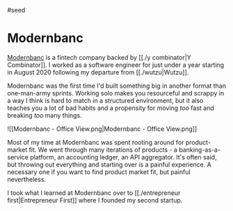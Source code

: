 #seed
# Modernbanc

[Modernbanc](https://modernbanc.com) is a fintech company backed by [[./y combinator|Y Combinator]]. I worked as a software engineer for just under a year starting in August 2020 following my departure from [[./wutzu|Wutzu]].

Modernbanc was the first time I'd built something big in another format than one-man-army sprints. Working solo makes you resourceful and scrappy in a way I think is hard to match in a structured environment, but it also teaches you a lot of bad habits and a propensity for moving *too* fast and breaking *too* many things. 

![[Modernbanc - Office View.png|Modernbanc - Office View.png]]

Most of my time at Modernbanc was spent rooting around for product-market fit. We went through many iterations of products - a banking-as-a-service platform, an accounting ledger, an API aggregator. It's often said, but throwing out everything and starting over is a painful experience. A necessary one if you want to find product market fit, but painful nevertheless. 

I took what I learned at Modernbanc over to [[./entrepreneur first|Entrepreneur First]] where I founded my second startup.